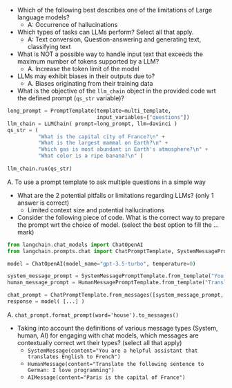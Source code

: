 
- Which of the following best describes one of the limitations of Large language models?
	- A: Occurrence of hallucinations
- Which types of tasks can LLMs perform? Select all that apply.
	- A: Text conversion, Question-answering and generating text, classifying text
- What is NOT a possible way to handle input text that exceeds the maximum number of tokens supported by a LLM?
	- A. Increase the token limit of the model
- LLMs may exhibit biases in their outputs due to?
	- A. Biases originating from their training data
- What is the objective of the `llm_chain` object in the provided code wrt the defined prompt (`qs_str` variable)?
```python
long_prompt = PromptTemplate(template=multi_template, 
							 input_variables=["questions"]) 
llm_chain = LLMChain( prompt=long_prompt, llm=davinci ) 
qs_str = ( 
		  "What is the capital city of France?\n" + 
		  "What is the largest mammal on Earth?\n" + 
		  "Which gas is most abundant in Earth's atmosphere?\n" + 
		  "What color is a ripe banana?\n" ) 
		  
llm_chain.run(qs_str)
```
A. To use a prompt template to ask multiple questions in a simple way

- What are the 2 potential pitfalls or limitations regarding LLMs? (only 1 answer is correct)
	- Limited context size and potential hallucinations
- Consider the following piece of code. What is the correct way to prepare the prompt wrt the choice of model. (select the best option to fill the ... mark)
```python
from langchain.chat_models import ChatOpenAI 
from langchain.prompts.chat import ChatPromptTemplate, SystemMessagePromptTemplate, HumanMessagePromptTemplate

model = ChatOpenAI(model_name="gpt-3.5-turbo", temperature=0) 

system_message_prompt = SystemMessagePromptTemplate.from_template("You are a helpful assistant.") 
human_message_prompt = HumanMessagePromptTemplate.from_template("Translate '{word}' in italian.") 

chat_prompt = ChatPromptTemplate.from_messages([system_message_prompt, human_message_prompt]) 
response = model( [...] )
```
A. `chat_prompt.format_prompt(word='house').to_messages()`

- Taking into account the definitions of various message types (System, human, AI) for engaging with chat models, which messages are contextually correct wrt their types? (select all that apply)
	- `SystemMessage(content="You are a helpful assistant that translates English to French")`
	- `HumanMessage(content="Translate the following sentence to German: I love programming")`
	- `AIMessage(content="Paris is the capital of France")`
